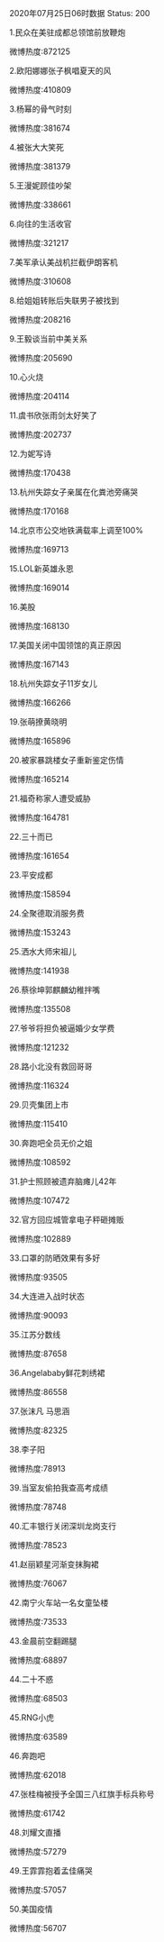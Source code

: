 2020年07月25日06时数据
Status: 200

1.民众在美驻成都总领馆前放鞭炮

微博热度:872125

2.欧阳娜娜张子枫唱夏天的风

微博热度:410809

3.杨幂的骨气时刻

微博热度:381674

4.被张大大笑死

微博热度:381379

5.王漫妮顾佳吵架

微博热度:338661

6.向往的生活收官

微博热度:321217

7.美军承认美战机拦截伊朗客机

微博热度:310608

8.给姐姐转账后失联男子被找到

微博热度:208216

9.王毅谈当前中美关系

微博热度:205690

10.心火烧

微博热度:204114

11.虞书欣张雨剑太好笑了

微博热度:202737

12.为妮写诗

微博热度:170438

13.杭州失踪女子亲属在化粪池旁痛哭

微博热度:170168

14.北京市公交地铁满载率上调至100%

微博热度:169713

15.LOL新英雄永恩

微博热度:169014

16.美股

微博热度:168130

17.美国关闭中国领馆的真正原因

微博热度:167143

18.杭州失踪女子11岁女儿

微博热度:166266

19.张萌撩黄晓明

微博热度:165896

20.被家暴跳楼女子重新鉴定伤情

微博热度:165214

21.福奇称家人遭受威胁

微博热度:164781

22.三十而已

微博热度:161654

23.平安成都

微博热度:158594

24.全聚德取消服务费

微博热度:153243

25.洒水大师宋祖儿

微博热度:141938

26.蔡徐坤郭麒麟幼稚拌嘴

微博热度:135508

27.爷爷将担负被逼婚少女学费

微博热度:121232

28.路小北没有救回哥哥

微博热度:116324

29.贝壳集团上市

微博热度:115410

30.奔跑吧全员无价之姐

微博热度:108592

31.护士照顾被遗弃脑瘫儿42年

微博热度:107472

32.官方回应城管拿电子秤砸摊贩

微博热度:102889

33.口罩的防晒效果有多好

微博热度:93505

34.大连进入战时状态

微博热度:90093

35.江苏分数线

微博热度:87658

36.Angelababy鲜花刺绣裙

微博热度:86558

37.张沫凡 马思涵

微博热度:82325

38.李子阳

微博热度:78913

39.当室友偷拍我查高考成绩

微博热度:78748

40.汇丰银行关闭深圳龙岗支行

微博热度:78523

41.赵丽颖星河渐变抹胸裙

微博热度:76067

42.南宁火车站一名女童坠楼

微博热度:73533

43.金晨前空翻踢腿

微博热度:68897

44.二十不惑

微博热度:68503

45.RNG小虎

微博热度:63589

46.奔跑吧

微博热度:62018

47.张桂梅被授予全国三八红旗手标兵称号

微博热度:61742

48.刘耀文直播

微博热度:57279

49.王霏霏抱着孟佳痛哭

微博热度:57057

50.美国疫情

微博热度:56707

